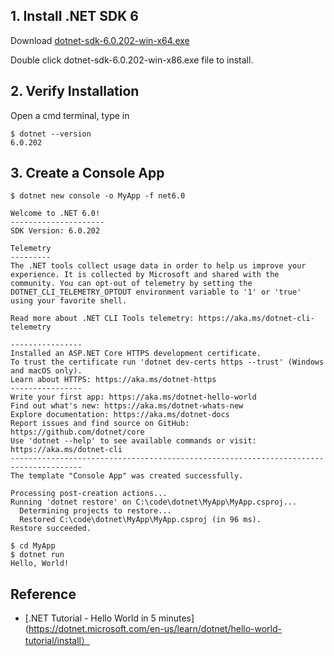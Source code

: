 ## 1. Install .NET SDK 6 

Download [dotnet-sdk-6.0.202-win-x64.exe](https://download.visualstudio.microsoft.com/download/pr/e4f4bbac-5660-45a9-8316-0ffc10765179/8ade57de09ce7f12d6411ed664f74eca/dotnet-sdk-6.0.202-win-x64.exe)

Double click dotnet-sdk-6.0.202-win-x86.exe file to install.

## 2. Verify Installation
Open a cmd terminal, type in
```console
$ dotnet --version
6.0.202
```

## 3. Create a Console App
```console
$ dotnet new console -o MyApp -f net6.0

Welcome to .NET 6.0!
---------------------
SDK Version: 6.0.202

Telemetry
---------
The .NET tools collect usage data in order to help us improve your experience. It is collected by Microsoft and shared with the community. You can opt-out of telemetry by setting the DOTNET_CLI_TELEMETRY_OPTOUT environment variable to '1' or 'true' using your favorite shell.

Read more about .NET CLI Tools telemetry: https://aka.ms/dotnet-cli-telemetry

----------------
Installed an ASP.NET Core HTTPS development certificate.
To trust the certificate run 'dotnet dev-certs https --trust' (Windows and macOS only).
Learn about HTTPS: https://aka.ms/dotnet-https
----------------
Write your first app: https://aka.ms/dotnet-hello-world
Find out what's new: https://aka.ms/dotnet-whats-new
Explore documentation: https://aka.ms/dotnet-docs
Report issues and find source on GitHub: https://github.com/dotnet/core
Use 'dotnet --help' to see available commands or visit: https://aka.ms/dotnet-cli
--------------------------------------------------------------------------------------
The template "Console App" was created successfully.

Processing post-creation actions...
Running 'dotnet restore' on C:\code\dotnet\MyApp\MyApp.csproj...
  Determining projects to restore...
  Restored C:\code\dotnet\MyApp\MyApp.csproj (in 96 ms).
Restore succeeded.
```

```console
$ cd MyApp
$ dotnet run
Hello, World!
```

## Reference
- [.NET Tutorial - Hello World in 5 minutes](https://dotnet.microsoft.com/en-us/learn/dotnet/hello-world-tutorial/install）

